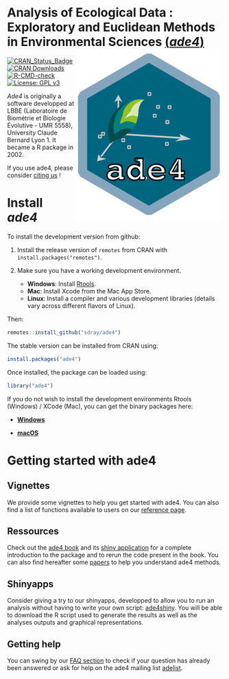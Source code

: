 # Analysis of Ecological Data : Exploratory and Euclidean Methods in Environmental Sciences [(*ade4*)](http://pbil.univ-lyon1.fr/ADE-4/) <img src="man/figures/logo.svg" align="right" />
[![CRAN_Status_Badge](http://www.r-pkg.org/badges/version/ade4)](http://cran.r-project.org/package=ade4)
[![CRAN Downloads](https://cranlogs.r-pkg.org/badges/ade4)](https://cran.r-project.org/package=ade4)
[![R-CMD-check](https://github.com/sdray/ade4/workflows/R-CMD-check/badge.svg)](https://github.com/sdray/ade4/actions)
[![License: GPL v3](https://img.shields.io/badge/License-GPLv3-blue.svg)](https://www.gnu.org/licenses/gpl-3.0)

*Ade4* is originally a software developped at LBBE (Laboratoire de Biométrie et Biologie Évolutive - UMR 5558), University Claude Bernard Lyon 1. It became a R package in 2002.

If you use ade4, please consider [citing us](http://sdray.github.io/ade4/authors.html#citation) !

# Install *ade4*

To install the development version from github:

1. Install the release version of `remotes` from CRAN with `install.packages("remotes")`.

2. Make sure you have a working development environment.
    - **Windows**: Install [Rtools](http://cran.r-project.org/bin/windows/Rtools/).
    - **Mac**: Install Xcode from the Mac App Store.
    - **Linux**: Install a compiler and various development libraries (details vary across different flavors of Linux).

Then:

```r
remotes::install_github("sdray/ade4")
```

The stable version can be installed from CRAN using:

```r
install.packages("ade4")
```

Once installed, the package can be loaded using:

```r
library("ade4")
```

If you do not wish to install the development environments Rtools (Windows) / XCode (Mac), you can get the binary packages here:

- [**Windows**](http://pbil.univ-lyon1.fr/members/thioulouse/bin/windows/)

- [**macOS**](http://pbil.univ-lyon1.fr/members/thioulouse/bin/macosx/)

# Getting started with ade4

## Vignettes

We provide some vignettes to help you get started with ade4. You can also find a list of functions available to users on our [reference page](http://sdray.github.io/ade4/reference/index.html).

## Ressources

Check out the [ade4 book](https://link.springer.com/book/10.1007/978-1-4939-8850-1) and its [shiny application](https://ade4.shinyapps.io/Book/) for a complete introduction to the package and to rerun the code present in the book. You can also find hereafter some [papers](http://sdray.github.io/ade4/articles/papers.html) to help you understand ade4 methods.

## Shinyapps

Consider giving a try to our shinyapps, developped to allow you to run an analysis without having to write your own script: [ade4shiny](https://lbbe-shiny.univ-lyon1.fr/Reproducible_Research/ShinyADE4/). You will be able to download the R script used to generate the results as well as the analyses outputs and graphical representations.

## Getting help

You can swing by our [FAQ section](file:///C:/Users/suzon/Documents/Cours/Master_bioinformatique/M2/projet/docs/faq.html) to check if your question has already been answered or ask for help on the ade4 mailing list [adelist](https://listes.univ-lyon1.fr/sympa/info/adelist).
